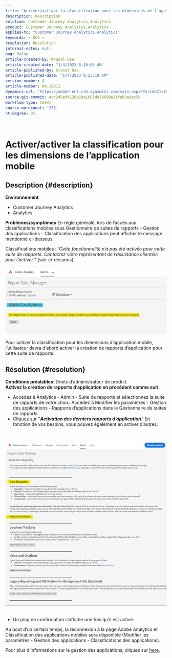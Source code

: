 ```yaml
---
title: "Activer/activer la classification pour les dimensions de l’application mobile"
description: Description
solution: Customer Journey Analytics,Analytics
product: Customer Journey Analytics,Analytics
applies-to: "Customer Journey Analytics,Analytics"
keywords: « KCS »
resolution: Resolution
internal-notes: null
bug: false
article-created-by: Krunal Oza
article-created-date: "1/4/2023 8:10:05 AM"
article-published-by: Krunal Oza
article-published-date: "1/4/2023 8:23:18 AM"
version-number: 4
article-number: KA-18011
dynamics-url: "https://adobe-ent.crm.dynamics.com/main.aspx?forceUCI=1&pagetype=entityrecord&etn=knowledgearticle&id=abc8232e-078c-ed11-81ac-6045bd0063aa"
source-git-commit: acc245ef4138b1be1601de79699a31feb3e8ec5b
workflow-type: tm+mt
source-wordcount: '258'
ht-degree: 3%

---
```


# Activer/activer la classification pour les dimensions de l’application mobile

## Description {#description}

<b>Environnement</b>
- Customer Journey Analytics
- Analytics



<b>Problèmes/symptômes</b>
En règle générale, lors de l’accès aux classifications mobiles sous Gestionnaire de suites de rapports - Gestion des applications - Classification des applications peut afficher le message mentionné ci-dessous.

Classifications mobiles : &#39;*Cette fonctionnalité n’a pas été activée pour cette suite de rapports. Contactez votre représentant de l’assistance clientèle pour l’activer.*&quot; (voir ci-dessous).

![](assets/___acc8232e-078c-ed11-81ac-6045bd0063aa___.png)

Pour activer la classification pour les dimensions d’application mobile, l’utilisateur devra d’abord activer la création de rapports d’application pour cette suite de rapports.


## Résolution {#resolution}

<b>Conditions préalables</b>: Droits d’administrateur de produit.<br><b>Activez la création de rapports d’application en procédant comme suit :</b>
- Accédez à Analytics - Admin - Suite de rapports et sélectionnez la suite de rapports de votre choix. Accédez à Modifier les paramètres - Gestion des applications -<b> </b>Rapports d’applications dans le Gestionnaire de suites de rapports.
- Cliquez sur &quot;<b>*Activation des derniers rapports d’application</b>*.’ En fonction de vos besoins, vous pouvez également en activer d’autres.

<br> <br>![](assets/0ae3ca9c-b68f-ec11-b400-00224804a35d.png)
 
- Un ping de confirmation s’affiche une fois qu’il est activé.


Au bout d’un certain temps, la reconnexion à la page Adobe Analytics et Classification des applications mobiles sera disponible (Modifier les paramètres - Gestion des applications - Classifications des applications).

Pour plus d’informations sur la gestion des applications, cliquez sur [here](https://nam04.safelinks.protection.outlook.com/?url=https%3A%2F%2Fexperienceleague.adobe.com%2Fdocs%2Fanalytics%2Fadmin%2Fadmin-tools%2Fmobile-management.html%3Flang%3Den&amp;amp;data=04%7C01%7Cnilotpalb%40adobe.com%7C3c1d5032d121424be46208d9f1d8905c%7Cfa7b1b5a7b34438794aed2c178decee1%7C0%7C0%7C637806734700482559%7CUnknown%7CTWFpbGZsb3d8eyJWIjoiMC4wLjAwMDAiLCJQIjoiV2luMzIiLCJBTiI6Ik1haWwiLCJXVCI6Mn0%3D%7C3000&amp;amp;sdata=uxWerDD%2FHHZVSk%2B6eY0p2czXyW3BtXq75lRarjebwak%3D&amp;amp;reserved=0 "Cliquez pour suivre le lien : https://experienceleague.adobe.com/docs/analytics/admin/admin-tools/mobile-management.html?lang=en").
